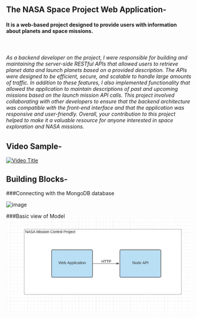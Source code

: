 ## The NASA Space Project Web Application-

<h4> It is a web-based project designed to provide users with information about planets and space missions.</h4>
</br>
 <h6>As a backend developer on the project, I were responsible for building and maintaining the server-side RESTful APIs that allowed users to retrieve planet data and launch planets based on a provided description. The APIs were designed to be efficient, secure, and scalable to handle large amounts of traffic. In addition to these features, I also implemented functionality that allowed the application to maintain descriptions of past and upcoming missions based on the launch mission API calls. This project involved collaborating with other developers to ensure that the backend architecture was compatible with the front-end interface and that the application was responsive and user-friendly. Overall, your contribution to this project helped to make it a valuable resource for anyone interested in space exploration and NASA missions.</h6>
 
 
## Video Sample-

[![Video Title](http://img.youtube.com/vi/4t1h0OVT2wo/0.jpg)](http://www.youtube.com/watch?v=4t1h0OVT2wo "Video Title")
 
 
 ## Building Blocks-
 
 ###Connecting with the MongoDB database

 ![image](https://github.com/anuragdw710/Nasa-Space-Mission/assets/78266752/e2ef003b-8ea1-4877-a97d-b02d5be1b803)

 
###Basic view of Model 
 ![](https://raw.githubusercontent.com/anuragdw710/Nasa-Space-Mission/main/image.png)

